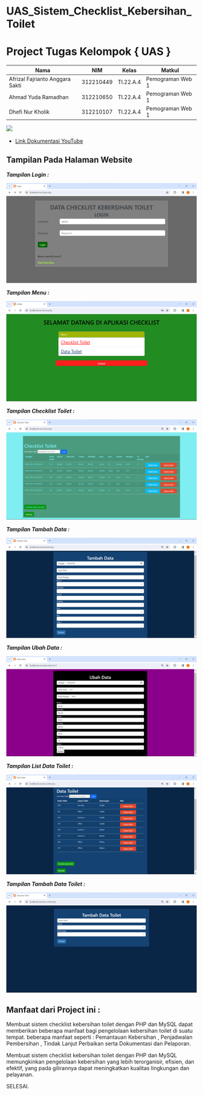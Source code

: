 # UAS_Sistem_Checklist_Kebersihan_Toilet

# Project Tugas Kelompok { UAS }

|**Nama**|**NIM**|**Kelas**|**Matkul**|
|----|---|-----|------|
|Afrizal Fajrianto Anggara Sakti|312210449|TI.22.A.4|Pemograman Web 1|
|Ahmad Yuda Ramadhan |312210650|TI.22.A.4|Pemograman Web 1|
|Dhefi Nur Kholik|312210107|TI.22.A.4|Pemograman Web 1|

<img src=https://download.logo.wine/logo/YouTube/YouTube-Logo.wine.png width="130px">

- [Link Dokumentasi YouTube](https://youtu.be/VCdGtTSFs0U)




## Tampilan Pada Halaman Website

***Tampilan Login :***

![](gambar/login.png)

***Tampilan Menu :***

![](gambar/menu.png)

***Tampilan Checklist Toilet :*** 

![](gambar/checklist%20toilet.png)

***Tampilan Tambah Data :*** 

![](gambar/tambah%20data.png)

***Tampilan Ubah Data :*** 

![](gambar/ubah%20data.png)

***Tampilan List Data Toilet :*** 

![](gambar/data%20toilet.png)

***Tampilan Tambah Data Toilet :*** 

![](gambar/tambah%20data%20toilet.png)



## Manfaat dari Project ini :

Membuat sistem checklist kebersihan toilet dengan PHP dan MySQL dapat memberikan beberapa manfaat bagi pengelolaan kebersihan toilet di suatu tempat. beberapa manfaat seperti : Pemantauan Kebersihan , Penjadwalan Pembersihan , Tindak Lanjut Perbaikan serta Dokumentasi dan Pelaporan.

Membuat sistem checklist kebersihan toilet dengan PHP dan MySQL memungkinkan pengelolaan kebersihan yang lebih terorganisir, efisien, dan efektif, yang pada gilirannya dapat meningkatkan kualitas lingkungan dan pelayanan.

SELESAI.